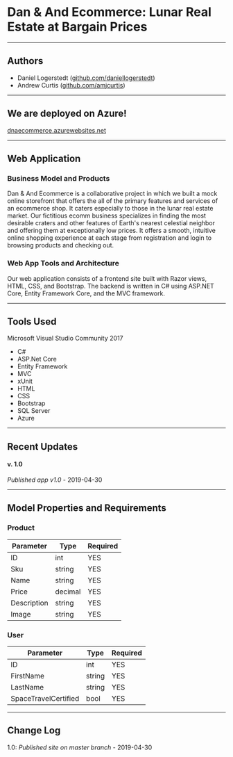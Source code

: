 # Dan & And Ecommerce: Lunar Real Estate at Bargain Prices

------------------------------

## Authors

* Daniel Logerstedt ([github.com/daniellogerstedt](https://github.com/daniellogerstedt))
* Andrew Curtis ([github.com/amjcurtis](https://github.com/amjcurtis))

---------------------------------

## We are deployed on Azure!

[dnaecommerce.azurewebsites.net](https://dnaecommerce.azurewebsites.net/)

---------------------------------
## Web Application

### Business Model and Products

Dan & And Ecommerce is a collaborative project in which we built a mock online storefront
that offers the all of the primary features and services of an ecommerce shop.
It caters especially to those in the lunar real estate market. 
Our fictitious ecomm business specializes in finding the most desirable craters
and other features of Earth's nearest celestial neighbor and offering them at
exceptionally low prices. It offers a smooth, intuitive online shopping experience
at each stage from registration and login to browsing products and checking out. 

### Web App Tools and Architecture

Our web application consists of a frontend site built with Razor views, HTML, CSS,
and Bootstrap. The backend is written in C# using ASP.NET Core, Entity Framework Core,
and the MVC framework. 


---------------------------------

## Tools Used
Microsoft Visual Studio Community 2017

- C#
- ASP.Net Core
- Entity Framework
- MVC
- xUnit
- HTML
- CSS
- Bootstrap
- SQL Server
- Azure

---------------------------------

## Recent Updates

#### v. 1.0
*Published app v1.0* - 2019-04-30

---------------------------

## Model Properties and Requirements

### Product

| Parameter | Type | Required |
| --- | --- | --- |
| ID  | int | YES |
| Sku | string | YES |
| Name | string | YES |
| Price | decimal | YES |
| Description | string | YES |
| Image | string | YES |

### User

| Parameter | Type | Required |
| --- | --- | --- |
| ID  | int | YES |
| FirstName | string | YES |
| LastName | string | YES |
| SpaceTravelCertified | bool | YES |

---------------------------

## Change Log

1.0: *Published site on master branch* - 2019-04-30
